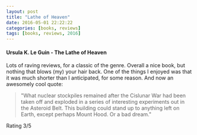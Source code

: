 ```yaml
---
layout: post
title: "Lathe of Heaven"
date: 2016-05-01 22:22:22
categories: [books, reviews]
tags: [books, reviews, 2016]
---
```


#### Ursula K. Le Guin - The Lathe of Heaven

Lots of raving reviews, for a classic of the genre. Overall a nice book, but nothing that blows (my) your hair back.
One of the things I enjoyed was that it was much shorter than I anticipated, for some reason.
And now an awesomely cool quote:

  > "What nuclear stockpiles remained after the Cislunar War had been taken off and exploded in a series of interesting experiments out in the Asteroid Belt.
  > This building could stand up to anything left on Earth, except perhaps Mount Hood. Or a bad dream."


Rating 3/5

